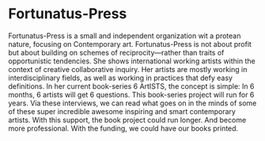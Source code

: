 # Fortunatus-Press
Fortunatus-Press is a small and independent organization wit a protean nature, focusing on Contemporary art. Fortunatus-Press is not about profit but about building on schemes of reciprocity—rather than traits of opportunistic tendencies. She shows international working artists within the context of creative collaborative inquiry. Her artists are mostly working in interdisciplinary fields, as well as working in practices that defy easy definitions.  In her current book-series 6 ArtISTS, the concept is simple: In 6 months, 6 artists will get 6 questions. This book-series project will run for 6 years. Via these interviews, we can read what goes on in the minds of some of these super incredible awesome inspiring and smart contemporary artists. With this support, the book project could run longer. And become more professional. With the funding, we could have our books printed. 
